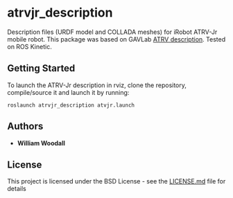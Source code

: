 # atrvjr_description
Description files (URDF model and COLLADA meshes) for iRobot ATRV-Jr mobile robot. 
This package was based on GAVLab [ATRV description](https://github.com/GAVLab/gavlab_atrv). Tested on ROS Kinetic.

## Getting Started

To launch the ATRV-Jr description in rviz, clone the repository, compile/source it and launch it by running:
```
roslaunch atrvjr_description atvjr.launch
```
## Authors

* **William Woodall**

## License

This project is licensed under the BSD License - see the [LICENSE.md](LICENSE.md) file for details
